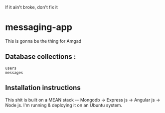 If it ain't broke, don't fix it

# messaging-app
This is gonna be the thing for Amgad

## Database collections :
    users
    messages

## Installation instructions
This shit is built on a MEAN stack -- Mongodb -> Express js -> Angular js -> Node js. I'm running & deploying it on
an Ubuntu system. 
